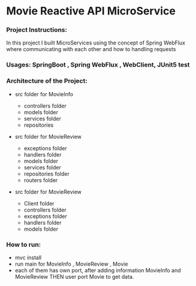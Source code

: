 # Movie Reactive API MicroService

### Project Instructions:
 In this project I built MicroServices using the concept of Spring WebFlux where communicating with each other and how to handling requests

### Usages: SpringBoot , Spring WebFlux , WebClient, JUnit5 test

### Architecture of the Project:
  - src folder for MovieInfo
    - controllers folder
    - models folder
    - services folder
    - repositories
    
  - src folder for MovieReview
    - exceptions folder
    - handlers folder
    - models folder
    - services folder
    - repositories folder
    - routers folder
    
  - src folder for MovieReview
    - Client folder
    - controllers folder
    - exceptions folder
    - handlers folder
    - models folder

### How to run:
 * mvc install
 *  run main for MovieInfo , MovieReview , Movie
 * each of them has own port, after adding information  MovieInfo and MovieReview THEN user port Movie to get data.
 
